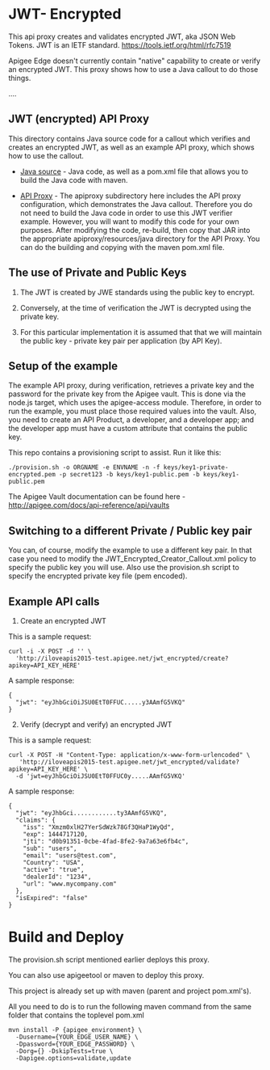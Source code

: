 # JWT- Encrypted

This api proxy creates and validates encrypted JWT, aka JSON Web Tokens.
JWT is an IETF standard.
https://tools.ietf.org/html/rfc7519


Apigee Edge doesn't currently contain "native" capability to create or
verify an encrypted JWT.  This proxy shows how to use a Java callout to do those
things.

....

## JWT (encrypted) API Proxy

This directory contains Java source code for a callout which verifies and creates an encrypted JWT,
as well as an example API proxy, which shows how to use the callout.


- [Java source](callout) - Java code, as well as a pom.xml file that allows you to build the Java code with maven.

- [API Proxy](apiproxy) - The apiproxy subdirectory here includes the API proxy configuration, which demonstrates the Java callout. Therefore you do not need to build the Java code in order to use this JWT verifier example. However, you will want to modify this code for your own purposes. After modifying the code, re-build, then copy that JAR into the appropriate apiproxy/resources/java directory for the API Proxy.  You can do the building and copying with the maven pom.xml file. 


## The use of Private and Public Keys

1) The JWT is created by JWE standards using the public key to encrypt. 

2) Conversely, at the time of verification the JWT is decrypted using the private key.

3) For this particular implementation it is assumed that that we will maintain the public key - private key pair per application (by API Key).


## Setup of the example

The example API proxy, during verification, retrieves a private key and the password for the private key from the Apigee vault. This is done via the node.js target, which uses the apigee-access module. Therefore, in order to run the example, you must place those required values into the vault. Also, you need to create an API Product, a developer, and a developer app; and the developer app must have a custom attribute that contains the public key. 

This repo contains a provisioning script to assist. Run it like this: 

```
./provision.sh -o ORGNAME -e ENVNAME -n -f keys/key1-private-encrypted.pem -p secret123 -b keys/key1-public.pem -b keys/key1-public.pem  
```

The Apigee Vault documentation can be found here - http://apigee.com/docs/api-reference/api/vaults


## Switching to a different Private / Public key pair

You can, of course, modify the example to use a different key pair. In that case you need to modify the JWT_Encrypted_Creator_Callout.xml policy to specify the public key you will use.  Also use the provision.sh script to specify the encrypted private key file (pem encoded). 


## Example API calls 

1) Create an encrypted JWT 

This is a sample request: 

```
curl -i -X POST -d '' \
  'http://iloveapis2015-test.apigee.net/jwt_encrypted/create?apikey=API_KEY_HERE'
```


A sample response:
 
```
{
  "jwt": "eyJhbGciOiJSU0EtT0FFUC.....y3AAmfG5VKQ"
}
```

2) Verify (decrypt and verify) an encrypted JWT

This is a sample request: 

```
curl -X POST -H "Content-Type: application/x-www-form-urlencoded" \
   'http://iloveapis2015-test.apigee.net/jwt_encrypted/validate?apikey=API_KEY_HERE' \
  -d 'jwt=eyJhbGciOiJSU0EtT0FFUC0y.....AAmfG5VKQ' 
```


A sample response:

```
{
  "jwt": "eyJhbGci............ty3AAmfG5VKQ",
  "claims": {
    "iss": "Xmzm0xlH27YerSdWzk78Gf3QHaP1WyQd",
    "exp": 1444717120,
    "jti": "d0b91351-0cbe-4fad-8fe2-9a7a63e6fb4c",
    "sub": "users",
    "email": "users@test.com",
    "Country": "USA",
    "active": "true",
    "dealerId": "1234",
    "url": "www.mycompany.com"
  },
  "isExpired": "false"
}
```


# Build and Deploy 

The provision.sh script mentioned earlier deploys this proxy. 

You can also use apigeetool or maven to deploy this proxy.

This project is already set up with maven (parent and project pom.xml's).

All you need to do is to run the following maven command from the same folder that contains the toplevel pom.xml 

```
mvn install -P {apigee_environment} \
  -Dusername={YOUR_EDGE_USER_NAME} \
  -Dpassword={YOUR_EDGE_PASSWORD} \
  -Dorg={} -DskipTests=true \
  -Dapigee.options=validate,update
```



